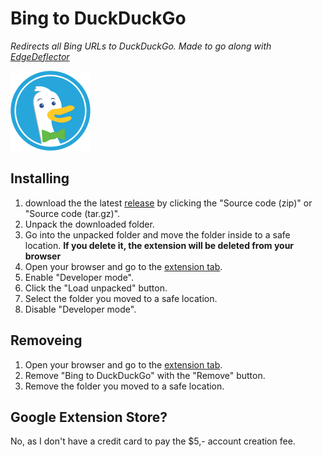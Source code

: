 # Bing to DuckDuckGo

_Redirects all Bing URLs to DuckDuckGo. Made to go along with [EdgeDeflector](https://github.com/da2x/EdgeDeflector)_

[![logo](./icon-128x.png)](https://github.com/luximus-hunter/bing-to-ddg/releases/latest)

## Installing

1. download the the latest [release](https://github.com/luximus-hunter/bing-to-ddg/releases/latest) by clicking the "Source code (zip)" or "Source code (tar.gz)".
2. Unpack the downloaded folder.
3. Go into the unpacked folder and move the folder inside to a safe location. **If you delete it, the extension will be deleted from your browser**
4. Open your browser and go to the [extension tab](chrome://extensions).
5. Enable "Developer mode".
6. Click the "Load unpacked" button.
7. Select the folder you moved to a safe location.
8. Disable "Developer mode".

## Removeing

1. Open your browser and go to the [extension tab](chrome://extensions).
2. Remove "Bing to DuckDuckGo" with the "Remove" button.
3. Remove the folder you moved to a safe location.

## Google Extension Store?

No, as I don't have a credit card to pay the $5,- account creation fee.
